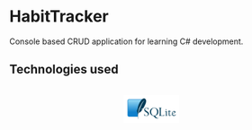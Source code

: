 # HabitTracker
Console based CRUD application for learning C# development.

## Technologies used 

###
<div align="center">  
<img style="margin: 10px" src="HabitTracker/Assets/sqlite-ar21.svg" alt="SqLite" height="50" />  
